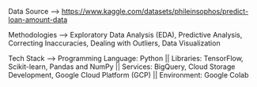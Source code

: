 Data Source --> https://www.kaggle.com/datasets/phileinsophos/predict-loan-amount-data

Methodologies --> Exploratory Data Analysis (EDA), Predictive Analysis, Correcting Inaccuracies, Dealing with Outliers, Data Visualization

Tech Stack --> Programming Language: Python || Libraries: TensorFlow, Scikit-learn, Pandas and NumPy || Services: BigQuery, Cloud Storage Development, Google Cloud Platform (GCP) || Environment: Google Colab
